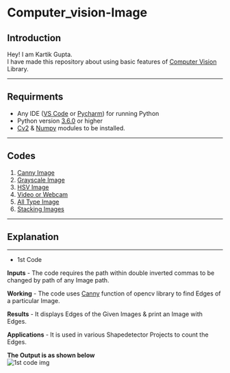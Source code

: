 # Computer_vision-Image

## Introduction
Hey! I am Kartik Gupta.<br />
I have made this repository about using basic features of [Computer Vision](https://en.wikipedia.org/wiki/Computer_vision) Library.

***

## Requirments
* Any IDE ([VS Code](https://code.visualstudio.com/download) or [Pycharm](https://www.jetbrains.com/pycharm/download)) for running Python
* Python version [3.6.0](https://www.python.org/downloads/) or higher
* [Cv2](https://pypi.org/project/opencv-python/) & [Numpy](https://numpy.org/install/) modules to be installed.

***

## **Codes**
1. [Canny Image](1.py)
2. [Grayscale Image](2.py)
3. [HSV Image](3.py)
4. [Video or Webcam](4.py)
5. [All Type Image](5.py)
6. [Stacking Images](6.py)

***

## **Explanation**
***
* 1st Code

**Inputs** - The code requires the path within double inverted commas to be changed by path of any Image path.

**Working** - The code uses [Canny](https://docs.opencv.org/master/da/d22/tutorial_py_canny.html) function of opencv library to find Edges of a particular Image.

**Results** - It displays Edges of the Given Images & print an Image with Edges.

**Applications** - It is used in various Shapedetector Projects to count the Edges.

**The Output is as shown below** <br />
![1st code img](https://user-images.githubusercontent.com/81790487/115868157-a3146700-a459-11eb-9e4f-dc1ee64f28d2.PNG)












